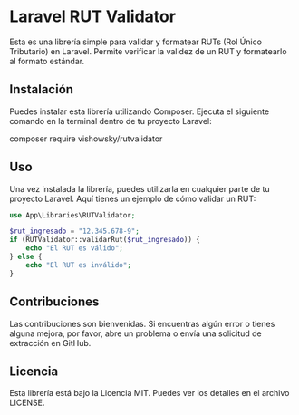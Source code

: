 # Laravel RUT Validator

Esta es una librería simple para validar y formatear RUTs (Rol Único Tributario) en Laravel. Permite verificar la validez de un RUT y formatearlo al formato estándar.

## Instalación

Puedes instalar esta librería utilizando Composer. Ejecuta el siguiente comando en la terminal dentro de tu proyecto Laravel:

composer require vishowsky/rutvalidator

## Uso

Una vez instalada la librería, puedes utilizarla en cualquier parte de tu proyecto Laravel. Aquí tienes un ejemplo de cómo validar un RUT:

```php
use App\Libraries\RUTValidator;

$rut_ingresado = "12.345.678-9";
if (RUTValidator::validarRut($rut_ingresado)) {
    echo "El RUT es válido";
} else {
    echo "El RUT es inválido";
}

```

## Contribuciones

Las contribuciones son bienvenidas. Si encuentras algún error o tienes alguna mejora, por favor, abre un problema o envía una solicitud de extracción en GitHub.

## Licencia

Esta librería está bajo la Licencia MIT. Puedes ver los detalles en el archivo LICENSE.

